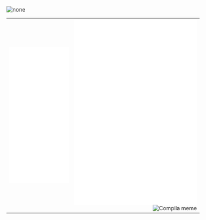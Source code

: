 <img width="200" alt="none" src="https://count.getloli.com/get/@:arcibyte?theme=asoul"/>
<table>
  <tbody>
    <tr>
      <td>
        <img align="left" alt="none" src="/general.svg"/>
      </td>
      <td valign="top" style="position: relative;">
        <img align="right" alt="none" src="/medias.svg"/>
        <div style="float: right; margin-left: 10px;">
          <img src="https://github.com/user-attachments/assets/52a0830c-6d9e-41b2-ad09-d59e096be2d2" alt="Compila meme" width="300" />
        </div>
      </td>
    </tr>
  </tbody>
</table>
